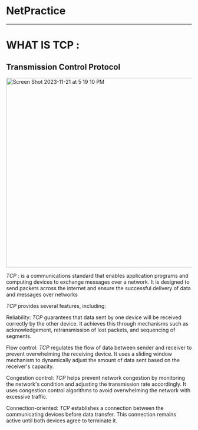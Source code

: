 # NetPractice

________________________________________________________________________________________________

# WHAT IS TCP :
## Transmission Control Protocol

<img width="514" alt="Screen Shot 2023-11-21 at 5 19 10 PM" src="https://github.com/Unstablemental/NetPractice/assets/111853245/6fe48652-859a-423e-90a0-b9c351702136">

*TCP* : is a communications standard that enables application programs and computing devices to exchange messages over a network. It is designed to send packets across the internet and ensure the successful delivery of data and messages over networks

*TCP* provides several features, including:

Reliability: *TCP* guarantees that data sent by one device will be received correctly by the other device. It achieves this through mechanisms such as acknowledgement, retransmission of lost packets, and sequencing of segments.

Flow control: *TCP* regulates the flow of data between sender and receiver to prevent overwhelming the receiving device. It uses a sliding window mechanism to dynamically adjust the amount of data sent based on the receiver's capacity.

Congestion control: *TCP* helps prevent network congestion by monitoring the network's condition and adjusting the transmission rate accordingly. It uses congestion control algorithms to avoid overwhelming the network with excessive traffic.

Connection-oriented: *TCP* establishes a connection between the communicating devices before data transfer. This connection remains active until both devices agree to terminate it.
